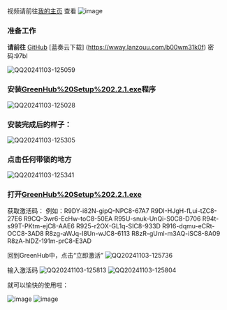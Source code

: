 视频请前往[我的主页](https://space.bilibili.com/3494363007027617) 查看
![image](https://github.com/user-attachments/assets/eeac5270-480d-4e75-9091-69daf0aba80c)


### 准备工作

**请前往**
[GitHub](https://github.com/KAIRUI20111207/skyxingmc.github.io/releases/tag/VPN)
[蓝奏云下载]  (https://wway.lanzouu.com/b00wm31k0f)  密码:97bl

![QQ20241103-125059](https://github.com/user-attachments/assets/8c5c0a56-4456-42bb-a401-a1c26aa82d61)


### 安装[GreenHub%20Setup%202.2.1.exe](https://wway.lanzouu.com/iF1942e427af?webpage=VGUCYls1D2sIaAdgUDQANANgV2BRcgQ0UGcENFczV2UDMwJnWjQBYFV_aCm0_c)程序
![QQ20241103-125028](https://github.com/user-attachments/assets/9aec9e80-c3fe-4339-ae7d-5aaa7636bac5)

### 安装完成后的样子：
![QQ20241103-125305](https://github.com/user-attachments/assets/9e4bacc6-cffa-4684-aae3-8c80b6c42f31)

### 点击任何带锁的地方
![QQ20241103-125341](https://github.com/user-attachments/assets/ef618645-bd33-44d4-b4a6-b6570c636584)

### 打开[GreenHub%20Setup%202.2.1.exe](https://wway.lanzouu.com/iF1942e427af?webpage=VGUCYls1D2sIaAdgUDQANANgV2BRcgQ0UGcENFczV2UDMwJnWjQBYFV_aCm0_c)

获取激活码：
例如：R9DY-i82N-gipQ-NPC8-67A7
R9DI-HJgH-fLui-tZC8-27E6
R9CQ-3wr6-EcHw-toC8-50EA
R95U-snuk-UnQi-S0C8-D706
R94t-s99T-PKtm-ejC8-AAE6
R925-r2OX-GL1q-SIC8-933D
R916-dqmu-eCRt-OCC8-3AD8
R8zg-aWJq-I8Un-wJC8-6113
R8zR-gUml-m3AQ-iSC8-8A09
R8zA-hIDZ-191m-prC8-E3AD

回到GreenHub中，点击“立即激活”
![QQ20241103-125736](https://github.com/user-attachments/assets/39f60749-59eb-45ec-9bbd-f14bfc66ac62)

输入激活码
![QQ20241103-125813](https://github.com/user-attachments/assets/04e28ecf-f569-47ff-bd9c-fb9fbb682760)
![QQ20241103-125804](https://github.com/user-attachments/assets/bfe1f9e6-0817-4e2a-b2d8-f677d5956266)

就可以愉快的使用啦：

![image](https://github.com/user-attachments/assets/044607a5-f1b9-46dc-bf92-b913910ff9f7)
![image](https://github.com/user-attachments/assets/4872a636-3b0e-4d9f-9ece-3277485040c2)
